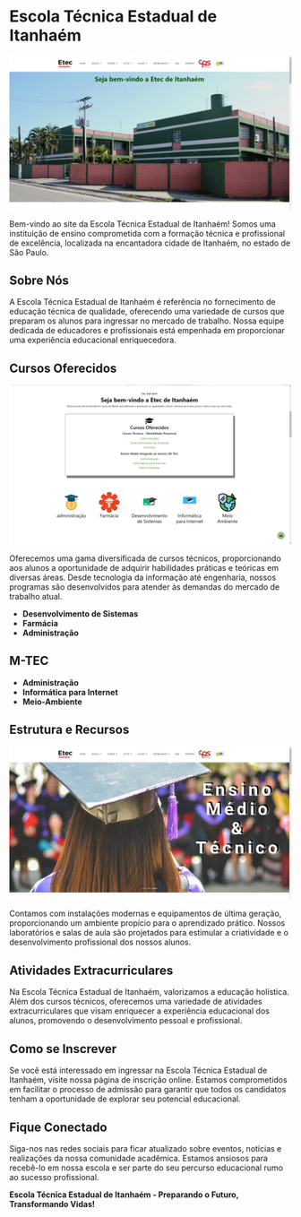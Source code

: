 # Escola Técnica Estadual de Itanhaém

![Escola](src/assets/img/hme/siteimg.png)

Bem-vindo ao site da Escola Técnica Estadual de Itanhaém! Somos uma instituição de ensino comprometida com a formação técnica e profissional de excelência, localizada na encantadora cidade de Itanhaém, no estado de São Paulo.

## Sobre Nós

A Escola Técnica Estadual de Itanhaém é referência no fornecimento de educação técnica de qualidade, oferecendo uma variedade de cursos que preparam os alunos para ingressar no mercado de trabalho. Nossa equipe dedicada de educadores e profissionais está empenhada em proporcionar uma experiência educacional enriquecedora.

## Cursos Oferecidos

![Cursos](src/assets/img/hme/siteimg2.png)

Oferecemos uma gama diversificada de cursos técnicos, proporcionando aos alunos a oportunidade de adquirir habilidades práticas e teóricas em diversas áreas. Desde tecnologia da informação até engenharia, nossos programas são desenvolvidos para atender às demandas do mercado de trabalho atual.

- **Desenvolvimento de Sistemas**
- **Farmácia**
- **Administração**

## M-TEC
- **Administração**
- **Informática para Internet**
- **Meio-Ambiente**

## Estrutura e Recursos

![Estrutura](src/assets/img/hme/siteimg4.png)

Contamos com instalações modernas e equipamentos de última geração, proporcionando um ambiente propício para o aprendizado prático. Nossos laboratórios e salas de aula são projetados para estimular a criatividade e o desenvolvimento profissional dos nossos alunos.

## Atividades Extracurriculares

Na Escola Técnica Estadual de Itanhaém, valorizamos a educação holística. Além dos cursos técnicos, oferecemos uma variedade de atividades extracurriculares que visam enriquecer a experiência educacional dos alunos, promovendo o desenvolvimento pessoal e profissional.

## Como se Inscrever

Se você está interessado em ingressar na Escola Técnica Estadual de Itanhaém, visite nossa página de inscrição online. Estamos comprometidos em facilitar o processo de admissão para garantir que todos os candidatos tenham a oportunidade de explorar seu potencial educacional.

## Fique Conectado

Siga-nos nas redes sociais para ficar atualizado sobre eventos, notícias e realizações da nossa comunidade acadêmica. Estamos ansiosos para recebê-lo em nossa escola e ser parte do seu percurso educacional rumo ao sucesso profissional. 

**Escola Técnica Estadual de Itanhaém - Preparando o Futuro, Transformando Vidas!**
